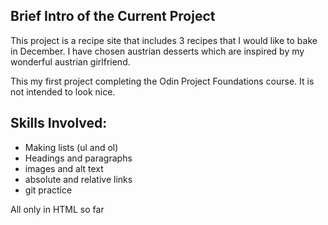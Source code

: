 ## Brief Intro of the Current Project

This project is a recipe site that includes 3 recipes that I would like to bake in December.
I have chosen austrian desserts which are inspired by my wonderful austrian girlfriend.

This my first project completing the Odin Project Foundations course. It is not intended to look nice.

## Skills Involved:

- Making lists (ul and ol)
- Headings and paragraphs
- images and alt text
- absolute and relative links
- git practice

All only in HTML so far
